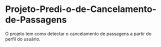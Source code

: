 # Projeto-Predi-o-de-Cancelamento-de-Passagens
O projeto tem como detectar o cancelamento de passagens a partir do perfil do usuário.
